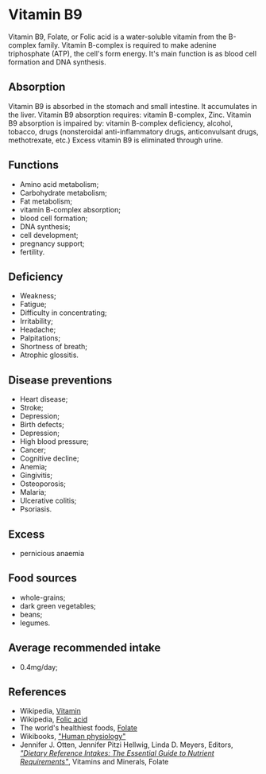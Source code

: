# Vitamin B9
Vitamin B9, Folate, or Folic acid is a water-soluble vitamin from the B-complex family. Vitamin B-complex is required to make adenine triphosphate (ATP), 
the cell's form energy. It's main function is as blood cell formation and DNA synthesis.

## Absorption
Vitamin B9 is absorbed in the stomach and small intestine. It accumulates in the liver.
Vitamin B9 absorption requires: vitamin B-complex, Zinc.
Vitamin B9 absorption is impaired by: vitamin B-complex deficiency, alcohol, tobacco, drugs (nonsteroidal anti-inflammatory drugs, 
anticonvulsant drugs, methotrexate, etc.)
Excess vitamin B9 is eliminated through urine.

## Functions
- Amino acid metabolism;
- Carbohydrate metabolism;
- Fat metabolism;
- vitamin B-complex absorption;
- blood cell formation;
- DNA synthesis;
- cell development;
- pregnancy support;
- fertility.

## Deficiency
- Weakness;
- Fatigue;
- Difficulty in concentrating;
- Irritability;
- Headache;
- Palpitations;
- Shortness of breath;
- Atrophic glossitis.


## Disease preventions
- Heart disease;
- Stroke;
- Depression;
- Birth defects;
- Depression;
- High blood pressure;
- Cancer;
- Cognitive decline;
- Anemia;
- Gingivitis;
- Osteoporosis;
- Malaria;
- Ulcerative colitis;
- Psoriasis.

## Excess
- pernicious anaemia

## Food sources
- whole-grains;
- dark green vegetables;
- beans;
- legumes.

## Average recommended intake
- 0.4mg/day;

## References
- Wikipedia, [Vitamin](https://en.wikipedia.org/wiki/Vitamin)
- Wikipedia, [Folic acid](https://en.wikipedia.org/wiki/Folic_acid)
- The world's healthiest foods, [Folate](http://www.whfoods.com/genpage.php?tname=nutrient&dbid=63)
- Wikibooks, ["Human physiology"](https://en.Wikibooks.org/wiki/Human_Physiology/Nutrition#Vitamins)
- Jennifer J. Otten, Jennifer Pitzi Hellwig, Linda D. Meyers, Editors, 
[_"Dietary Reference Intakes: The Essential Guide to Nutrient Requirements"_](https://www.amazon.com/Dietary-Reference-Intakes-Essential-Requirements/dp/0309157420), Vitamins and Minerals, Folate